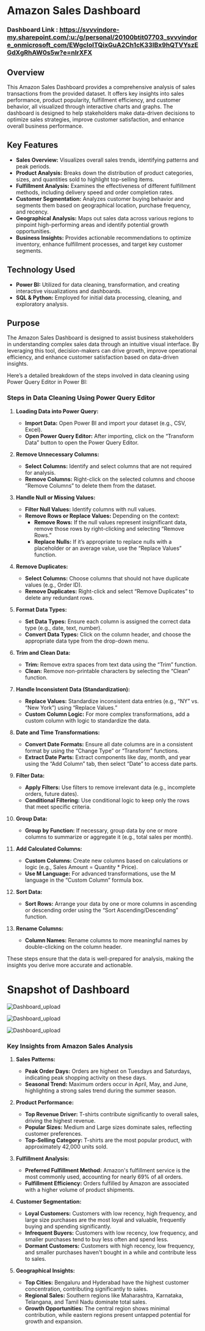 
# Amazon Sales Dashboard
### Dashboard Link : https://svvvindore-my.sharepoint.com/:u:/g/personal/20100btit07703_svvvindore_onmicrosoft_com/EWgcIolTQixGuA2Ch1cK33IBx9hQTVYszEGdXgRhAW0s5w?e=nIrXFX

## Overview

This Amazon Sales Dashboard provides a comprehensive analysis of sales transactions from the provided dataset. It offers key insights into sales performance, product popularity, fulfillment efficiency, and customer behavior, all visualized through interactive charts and graphs. The dashboard is designed to help stakeholders make data-driven decisions to optimize sales strategies, improve customer satisfaction, and enhance overall business performance.

## Key Features

- **Sales Overview:** Visualizes overall sales trends, identifying patterns and peak periods.
- **Product Analysis:** Breaks down the distribution of product categories, sizes, and quantities sold to highlight top-selling items.
- **Fulfillment Analysis:** Examines the effectiveness of different fulfillment methods, including delivery speed and order completion rates.
- **Customer Segmentation:** Analyzes customer buying behavior and segments them based on geographical location, purchase frequency, and recency.
- **Geographical Analysis:** Maps out sales data across various regions to pinpoint high-performing areas and identify potential growth opportunities.
- **Business Insights:** Provides actionable recommendations to optimize inventory, enhance fulfillment processes, and target key customer segments.

## Technology Used

- **Power BI:** Utilized for data cleaning, transformation, and creating interactive visualizations and dashboards.
- **SQL & Python:** Employed for initial data processing, cleaning, and exploratory analysis.

## Purpose

The Amazon Sales Dashboard is designed to assist business stakeholders in understanding complex sales data through an intuitive visual interface. By leveraging this tool, decision-makers can drive growth, improve operational efficiency, and enhance customer satisfaction based on data-driven insights.

Here’s a detailed breakdown of the steps involved in data cleaning using Power Query Editor in Power BI:

### **Steps in Data Cleaning Using Power Query Editor**

1. **Loading Data into Power Query:**
   - **Import Data:** Open Power BI and import your dataset (e.g., CSV, Excel).
   - **Open Power Query Editor:** After importing, click on the “Transform Data” button to open the Power Query Editor.

2. **Remove Unnecessary Columns:**
   - **Select Columns:** Identify and select columns that are not required for analysis.
   - **Remove Columns:** Right-click on the selected columns and choose “Remove Columns” to delete them from the dataset.

3. **Handle Null or Missing Values:**
   - **Filter Null Values:** Identify columns with null values.
   - **Remove Rows or Replace Values:** Depending on the context:
     - **Remove Rows:** If the null values represent insignificant data, remove those rows by right-clicking and selecting “Remove Rows.”
     - **Replace Nulls:** If it’s appropriate to replace nulls with a placeholder or an average value, use the “Replace Values” function.

4. **Remove Duplicates:**
   - **Select Columns:** Choose columns that should not have duplicate values (e.g., Order ID).
   - **Remove Duplicates:** Right-click and select “Remove Duplicates” to delete any redundant rows.

5. **Format Data Types:**
   - **Set Data Types:** Ensure each column is assigned the correct data type (e.g., date, text, number).
   - **Convert Data Types:** Click on the column header, and choose the appropriate data type from the drop-down menu.

6. **Trim and Clean Data:**
   - **Trim:** Remove extra spaces from text data using the “Trim” function.
   - **Clean:** Remove non-printable characters by selecting the “Clean” function.

7. **Handle Inconsistent Data (Standardization):**
   - **Replace Values:** Standardize inconsistent data entries (e.g., “NY” vs. “New York”) using “Replace Values.”
   - **Custom Column Logic:** For more complex transformations, add a custom column with logic to standardize the data.

8. **Date and Time Transformations:**
   - **Convert Date Formats:** Ensure all date columns are in a consistent format by using the “Change Type” or “Transform” functions.
   - **Extract Date Parts:** Extract components like day, month, and year using the “Add Column” tab, then select “Date” to access date parts.

9. **Filter Data:**
    - **Apply Filters:** Use filters to remove irrelevant data (e.g., incomplete orders, future dates).
    - **Conditional Filtering:** Use conditional logic to keep only the rows that meet specific criteria.

10. **Group Data:**
    - **Group by Function:** If necessary, group data by one or more columns to summarize or aggregate it (e.g., total sales per month).

11. **Add Calculated Columns:**
    - **Custom Columns:** Create new columns based on calculations or logic (e.g., Sales Amount = Quantity * Price).
    - **Use M Language:** For advanced transformations, use the M language in the “Custom Column” formula box.

12. **Sort Data:**
    - **Sort Rows:** Arrange your data by one or more columns in ascending or descending order using the “Sort Ascending/Descending” function.

13. **Rename Columns:**
    - **Column Names:** Rename columns to more meaningful names by double-clicking on the column header.


These steps ensure that the data is well-prepared for analysis, making the insights you derive more accurate and actionable.

# Snapshot of Dashboard 
![Dashboard_upload](https://github.com/Payalsuryawanshi/Amazon-Sales-Report/blob/main/Screenshot%20(399).png)


![Dashboard_upload](https://github.com/Payalsuryawanshi/Amazon-Sales-Report/blob/main/Screenshot%20(400).png)


![Dashboard_upload](https://github.com/Payalsuryawanshi/Amazon-Sales-Report/blob/main/Screenshot%20(401).png)



### **Key Insights from Amazon Sales Analysis**

1. **Sales Patterns:**
   - **Peak Order Days:** Orders are highest on Tuesdays and Saturdays, indicating peak shopping activity on these days.
   - **Seasonal Trend:** Maximum orders occur in April, May, and June, highlighting a strong sales trend during the summer season.

2. **Product Performance:**
   - **Top Revenue Driver:** T-shirts contribute significantly to overall sales, driving the highest revenue.
   - **Popular Sizes:** Medium and Large sizes dominate sales, reflecting customer preferences.
   - **Top-Selling Category:** T-shirts are the most popular product, with approximately 42,000 units sold.

3. **Fulfillment Analysis:**
   - **Preferred Fulfillment Method:** Amazon's fulfillment service is the most commonly used, accounting for nearly 69% of all orders.
   - **Fulfillment Efficiency:** Orders fulfilled by Amazon are associated with a higher volume of product shipments.

4. **Customer Segmentation:**
   - **Loyal Customers:** Customers with low recency, high frequency, and large size purchases are the most loyal and valuable, frequently buying and spending significantly.
   - **Infrequent Buyers:** Customers with low recency, low frequency, and smaller purchases tend to buy less often and spend less.
   - **Dormant Customers:** Customers with high recency, low frequency, and smaller purchases haven't bought in a while and contribute less to sales.

5. **Geographical Insights:**
   - **Top Cities:** Bengaluru and Hyderabad have the highest customer concentration, contributing significantly to sales.
   - **Regional Sales:** Southern regions like Maharashtra, Karnataka, Telangana, and Tamil Nadu dominate total sales.
   - **Growth Opportunities:** The central region shows minimal contribution, while eastern regions present untapped potential for growth and expansion.


